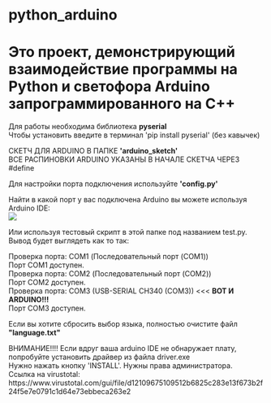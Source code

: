 # python_arduino

# Это проект, демонстрирующий взаимодействие программы на Python и светофора Arduino запрограммированного на C++

<p>Для работы необходима библиотека <strong>pyserial</strong><br>
Чтобы установить введите в терминал 'pip install pyserial' (без кавычек)</p>

<p>СКЕТЧ ДЛЯ ARDUINO В ПАПКЕ <strong>'arduino_sketch'</strong><br>
ВСЕ РАСПИНОВКИ ARDUINO УКАЗАНЫ В НАЧАЛЕ СКЕТЧА ЧЕРЕЗ #define </p>

<p>Для настройки порта подключения используйте <strong>'config.py'</strong></p>

<p>
Найти в какой порт у вас подключена Arduino вы можете используя Arduino IDE:<br>
<img src="https://live.staticflickr.com/65535/54205673675_f46eb8a446.jpg">
</p>

<p>Или используя тестовый скрипт в этой папке под названием test.py. Вывод будет выглядеть как то так:<br>

Проверка порта: COM1 (Последовательный порт (COM1))<br>
Порт COM1 доступен.<br>
Проверка порта: COM2 (Последовательный порт (COM2))<br>
Порт COM2 доступен.<br>
Проверка порта: COM3 (USB-SERIAL CH340 (COM3)) <<< <strong>ВОТ И ARDUINO!!!</strong><br>
Порт COM3 доступен.<br>
</p>

<p>
Если вы хотите сбросить выбор языка, полностью очистите файл <strong>"language.txt"</strong>
</p>

<p>ВНИМАНИЕ!!!! Если вдруг ваша arduino IDE не обнаружает плату, попробуйте установить драйвер из файла driver.exe<br>
Нужно нажать кнопку 'INSTALL'. Нужны права администратора.<br>
Ссылка на virustotal:<br>
https://www.virustotal.com/gui/file/d12109675109512b6825c283e13f673b2f24f5e7e0791c1d64e73ebbeca263e2
</p>
